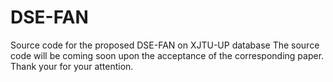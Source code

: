 # DSE-FAN
Source code for the proposed DSE-FAN on XJTU-UP database
The source code will  be coming soon upon the acceptance of the corresponding paper. Thank your for your attention.
